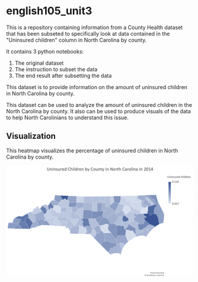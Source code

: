 # english105_unit3

This is a repository containing information from a County Health dataset that has been subseted to specifically look at data contained in the "Uninsured children" column in North Carolina by county.

It contains 3 python notebooks:
1. The original dataset
2. The instruction to subset the data
3. The end result after subsetting the data

This dataset is to provide information on the amount of uninsured children in North Carolina by county. 

This dataset can be used to analyze the amount of uninsured children in the North Carolina by county. 
It also can be used to produce visuals of the data to help North Carolinians to understand this issue. 

## Visualization 

This heatmap visualizes the percentage of uninsured children in North Carolina by county.

![ncmap](Uninsured_Children_by_County_in_North_Carolina_in_2014.png)
